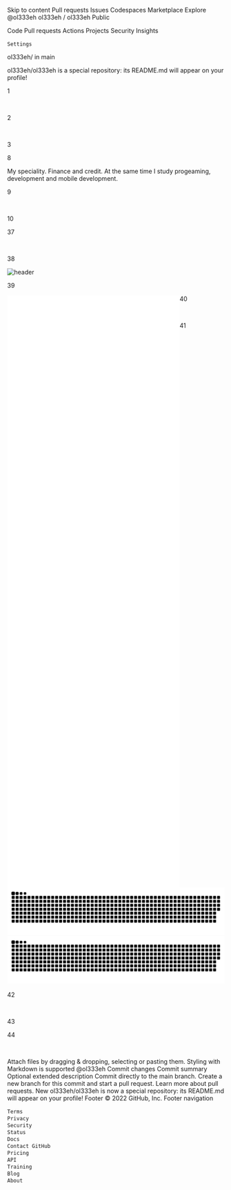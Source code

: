 
Skip to content
Pull requests
Issues
Codespaces
Marketplace
Explore
@ol333eh
ol333eh /
ol333eh
Public

Code
Pull requests
Actions
Projects
Security
Insights

    Settings

ol333eh/
in
main

ol333eh/ol333eh is a special repository: its README.md will appear on your profile!

1

​

2

​

3

<!---

4

​

5

 is a ✨ special ✨ repository because its `README.md` (this file) appears on your GitHub profile.

6

You can click the Preview link to take a look at your changes.

7

--->

8

 My speciality. Finance and credit. At the same time I study progeaming, development and mobile development.

9

​

10

<!--

11

### - ⚡ Zdarova 👋  

12

<p align='center'>

13

  <img src='https://user-images.githubusercontent.com/5713670/87202985-820dcb80-c2b6-11ea-9f56-7ec461c497c3.gif' width='200'>

14

</p>

15

<p align="center"> 

16

  Visitor count<br>

17

  <img src="https://profile-counter.glitch.me/teuchezh/count.svg" />

18

</p>

19

<p align="center">

20

<a href="https://now-playing-66mfrri4j-teuchezh.vercel.app/now-playing?open">

21

    <img src="https://now-playing-66mfrri4j-teuchezh.vercel.app/now-playing" width="512" height="128">

22

</a>

23

</p>

24

<p align="center">

25

  <img src="https://github-readme-stats.vercel.app/api?username=teuchezh&count_private=true&show_icons=true&theme=buefy" />

26

</p>

27

​

28

<p align="center">

29

  <img src="https://github-readme-stats.vercel.app/api/top-langs/?username=teuchezh&layout=compact&theme=buefy" />

30

</p>

31

​

32

​

33

[![Oleh's GitHub Stats]([https://github-readme-stats.vercel.app/api?username=teuchezh&count_private=true&show_icons=true&theme=buefy](https://github.com/ol333eh))](https://github.com/teuchezh)

34

[![teuchezh's wakatime stats](https://github-readme-stats.vercel.app/api/wakatime?username=teuchezh&layout=compact&theme=buefy)](https://github.com/teuchezh)

35

[![Top Langs](https://github-readme-stats.vercel.app/api/top-langs/?username=teuchezh&layout=compact&theme=buefy)](https://github.com/teuchezh)

36

-->

37

​

38

![header](https://capsule-render.vercel.app/api?type=waving&color=gradient&height=256&section=header&text=Hello%20World!&fontSize=75&animation=fadeIn&fontAlignY=38&desc=Welcome%20to%20my%20GitHub%20profile!%20Put%20stars,%20fork%20and%20contribute!&descAlignY=51&descAlign=62)

39

[<img align="left" width="400" alt="if you see this, it means my metrics are not working" src="https://github.com/teuchezh/teuchezh/blob/main/github-metrics.svg">](https://github.com/teuchezh/teuchezh)

40

​

41

![github contribution grid snake animation](https://raw.githubusercontent.com/teuchezh/teuchezh/output/github-contribution-grid-snake-dark.svg#gh-dark-mode-only)![github contribution grid snake animation](https://raw.githubusercontent.com/teuchezh/teuchezh/output/github-contribution-grid-snake.svg#gh-light-mode-only)

42

​

43

<!--[![spotify-github-profile](https://spotify-github-profile.vercel.app/api/view?uid=z88g2ishnobkjgkwo6k3yumb4&cover_image=true&theme=default&bar_color_cover=true)](https://spotify-github-profile.vercel.app/api/view?uid=z88g2ishnobkjgkwo6k3yumb4&redirect=true) -->

44

​

Attach files by dragging & dropping, selecting or pasting them.
Styling with Markdown is supported
@ol333eh
Commit changes
Commit summary
Optional extended description
Commit directly to the main branch.
Create a new branch for this commit and start a pull request. Learn more about pull requests.
New ol333eh/ol333eh is now a special repository: its README.md will appear on your profile!
Footer
© 2022 GitHub, Inc.
Footer navigation

    Terms
    Privacy
    Security
    Status
    Docs
    Contact GitHub
    Pricing
    API
    Training
    Blog
    About

